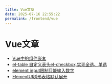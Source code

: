 ```yaml
---
title: Vue文章
date: 2025-07-16 22:55:22
permalink: /frontend/vue
---
```


# Vue文章

- [Vue中的组件嵌套](https://blog.csdn.net/qq_53810245/article/details/122891352)
- [el-table 自定义表头el-checkbox,实现全选、单选](https://blog.csdn.net/hbjiankely/article/details/119221948)
- [element input限制只能输入数字](https://blog.csdn.net/qq_42919799/article/details/123114416)
- [ElementUI树形表格默认展开](https://www.cnblogs.com/lixingwu/p/13652310.html)

